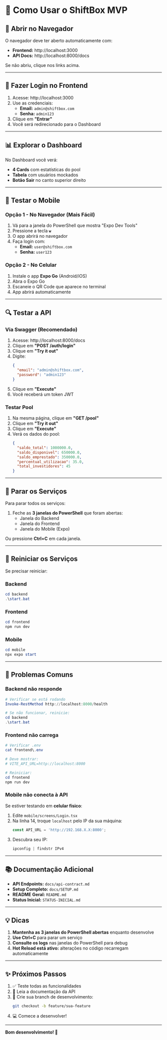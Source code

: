 # 🚀 Como Usar o ShiftBox MVP

## 📱 Abrir no Navegador

O navegador deve ter aberto automaticamente com:
- **Frontend:** http://localhost:3000
- **API Docs:** http://localhost:8000/docs

Se não abriu, clique nos links acima.

---

## 🔐 Fazer Login no Frontend

1. Acesse: http://localhost:3000
2. Use as credenciais:
   - **Email:** `admin@shiftbox.com`
   - **Senha:** `admin123`
3. Clique em **"Entrar"**
4. Você será redirecionado para o Dashboard

---

## 📊 Explorar o Dashboard

No Dashboard você verá:
- **4 Cards** com estatísticas do pool
- **Tabela** com usuários mockados
- **Botão Sair** no canto superior direito

---

## 📱 Testar o Mobile

### Opção 1 - No Navegador (Mais Fácil)
1. Vá para a janela do PowerShell que mostra "Expo Dev Tools"
2. Pressione a tecla **`w`**
3. O app abrirá no navegador
4. Faça login com:
   - **Email:** `user@shiftbox.com`
   - **Senha:** `user123`

### Opção 2 - No Celular
1. Instale o app **Expo Go** (Android/iOS)
2. Abra o Expo Go
3. Escaneie o QR Code que aparece no terminal
4. App abrirá automaticamente

---

## 🔍 Testar a API

### Via Swagger (Recomendado)
1. Acesse: http://localhost:8000/docs
2. Clique em **"POST /auth/login"**
3. Clique em **"Try it out"**
4. Digite:
   ```json
   {
     "email": "admin@shiftbox.com",
     "password": "admin123"
   }
   ```
5. Clique em **"Execute"**
6. Você receberá um token JWT

### Testar Pool
1. Na mesma página, clique em **"GET /pool"**
2. Clique em **"Try it out"**
3. Clique em **"Execute"**
4. Verá os dados do pool:
   ```json
   {
     "saldo_total": 1000000.0,
     "saldo_disponivel": 650000.0,
     "saldo_emprestado": 350000.0,
     "percentual_utilizacao": 35.0,
     "total_investidores": 45
   }
   ```

---

## 🛑 Parar os Serviços

Para parar todos os serviços:
1. Feche as **3 janelas do PowerShell** que foram abertas:
   - Janela do Backend
   - Janela do Frontend  
   - Janela do Mobile (Expo)

Ou pressione **Ctrl+C** em cada janela.

---

## 🔄 Reiniciar os Serviços

Se precisar reiniciar:

### Backend
```powershell
cd backend
.\start.bat
```

### Frontend
```powershell
cd frontend
npm run dev
```

### Mobile
```powershell
cd mobile
npx expo start
```

---

## 🐛 Problemas Comuns

### Backend não responde
```powershell
# Verificar se está rodando
Invoke-RestMethod http://localhost:8000/health

# Se não funcionar, reinicie:
cd backend
.\start.bat
```

### Frontend não carrega
```powershell
# Verificar .env
cat frontend\.env

# Deve mostrar:
# VITE_API_URL=http://localhost:8000

# Reiniciar:
cd frontend
npm run dev
```

### Mobile não conecta à API
Se estiver testando em **celular físico**:
1. Edite `mobile/screens/Login.tsx`
2. Na linha 14, troque `localhost` pelo IP da sua máquina:
   ```typescript
   const API_URL = 'http://192.168.X.X:8000';
   ```
3. Descubra seu IP:
   ```powershell
   ipconfig | findstr IPv4
   ```

---

## 📚 Documentação Adicional

- **API Endpoints:** `docs/api-contract.md`
- **Setup Completo:** `docs/SETUP.md`
- **README Geral:** `README.md`
- **Status Inicial:** `STATUS-INICIAL.md`

---

## 💡 Dicas

1. **Mantenha as 3 janelas do PowerShell abertas** enquanto desenvolve
2. **Use Ctrl+C** para parar um serviço
3. **Consulte os logs** nas janelas do PowerShell para debug
4. **Hot Reload está ativo:** alterações no código recarregam automaticamente

---

## ✨ Próximos Passos

1. ✅ Teste todas as funcionalidades
2. 📝 Leia a documentação da API
3. 🌿 Crie sua branch de desenvolvimento:
   ```bash
   git checkout -b feature/sua-feature
   ```
4. 💻 Comece a desenvolver!

---

**Bom desenvolvimento! 🚀**

